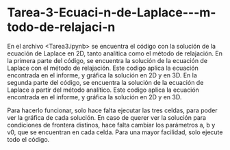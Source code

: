 # Tarea-3-Ecuaci-n-de-Laplace---m-todo-de-relajaci-n
En el archivo <Tarea3.ipynb> se encuentra el código con la solución de la ecuación de Laplace en 2D, tanto analítica como el método de relajación.
En la primera parte del código, se encuentra la solución de la ecuación de Laplace con el método de relajación. Este codigo aplica la ecuación encontrada en el informe, y gráfica la solución en 2D y en 3D.
En la segunda parte del código, se encuentra la solución de la ecuación de Laplace a partir del método analítico. Este codigo aplica la ecuación encontrada en el informe, y gráfica la solución en 2D y en 3D.

Para hacerlo funcionar, solo hace falta ejecutar las tres celdas, para poder ver la gráfica de cada solución. En caso de querer ver la solución para condiciones de frontera distinos, hace falta cambiar los parámetros a, b y v0, que se encuentran en cada celda. Para una mayor facilidad, solo ejecute todo el código.

